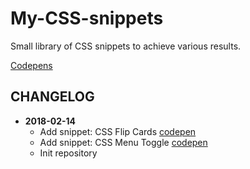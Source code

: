 # My-CSS-snippets

Small library of CSS snippets to achieve various results.

[Codepens](https://codepen.io/collection/DwgVRq/)

CHANGELOG
---------

+ **2018-02-14**
  - Add snippet: CSS Flip Cards [codepen](https://codepen.io/CatMey/full/jZLozE/)
  - Add snippet: CSS Menu Toggle [codepen](https://codepen.io/CatMey/full/eVWvmY/)
  - Init repository

